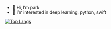 - 👋 Hi, I’m park
- 👀 I’m interested in deep learning, python, swift

[![Top Langs](https://github-readme-stats.vercel.app/api/top-langs/?username=zgustn97&layout=compact&hide=jupyternotebook)](https://github.com/anuraghazra/github-readme-stats)


<!---
zgustn97/zgustn97 is a ✨ special ✨ repository because its `README.md` (this file) appears on your GitHub profile.
You can click the Preview link to take a look at your changes.
--->
